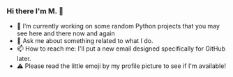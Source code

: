 ### Hi there I'm M. 👋

- 🔭 I’m currently working on some random Python projects that you may see here and there now and again
- 💬 Ask me about something related to what I do.
- 📫 How to reach me: I'll put a new email designed specifically for GitHub later.
- ⚠️ Please read the little emoji by my profile picture to see if I'm available!

<!--
**M-Python13/M-Python13** is a ✨ _special_ ✨ repository because its `README.md` (this file) appears on your GitHub profile.
--!>



